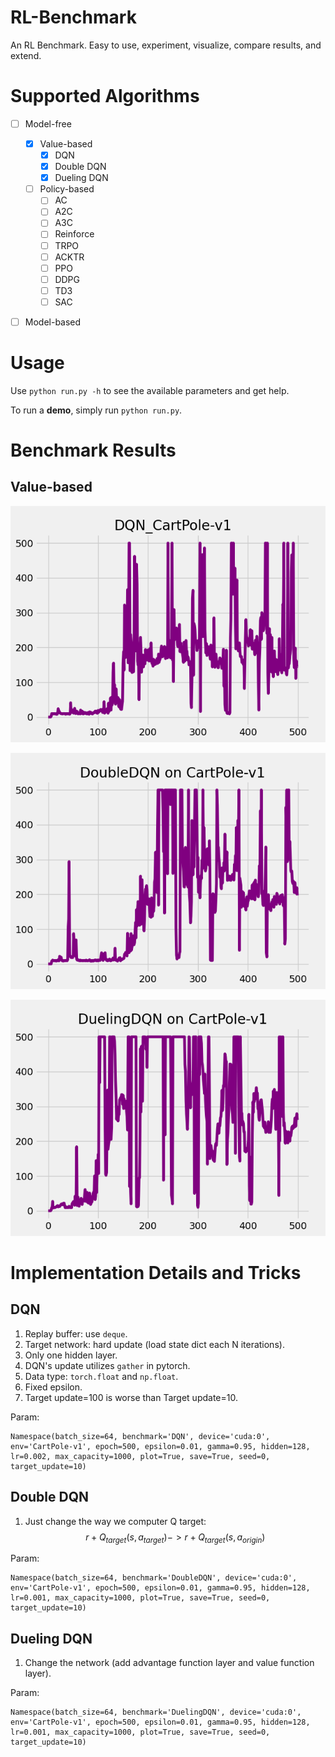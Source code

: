 # RL-Benchmark
An RL Benchmark. Easy to use, experiment, visualize, compare results, and extend.

# Supported Algorithms
- [ ] Model-free
    - [x] Value-based
        - [x] DQN
        - [x] Double DQN
        - [x] Dueling DQN
    - [ ] Policy-based
        - [ ] AC
        - [ ] A2C
        - [ ] A3C
        - [ ] Reinforce
        - [ ] TRPO
        - [ ] ACKTR
        - [ ] PPO
        - [ ] DDPG
        - [ ] TD3
        - [ ] SAC
- [ ] Model-based



# Usage
Use `python run.py -h` to see the available parameters and get help.

To run a **demo**, simply run `python run.py`.

# Benchmark Results
## Value-based
![](./result/DQN_CartPole-v1.png)

![](./result/DoubleDQN_CartPole-v1.png)

![](./result/DuelingDQN_CartPole-v1.png)

# Implementation Details and Tricks
## DQN
1. Replay buffer: use `deque`.
2. Target network: hard update (load state dict each N iterations).
3. Only one hidden layer.
4. DQN's update utilizes `gather` in pytorch.
5. Data type: `torch.float` and `np.float`.
6. Fixed epsilon.
7. Target update=100 is worse than Target update=10.

Param:
```
Namespace(batch_size=64, benchmark='DQN', device='cuda:0', env='CartPole-v1', epoch=500, epsilon=0.01, gamma=0.95, hidden=128, lr=0.002, max_capacity=1000, plot=True, save=True, seed=0, target_update=10)
```
## Double DQN
1. Just change the way we computer Q target: $$r + Q_{target}(s, a_{target}) -> r + Q_{target}(s, a_{origin})$$

Param:
```
Namespace(batch_size=64, benchmark='DoubleDQN', device='cuda:0', env='CartPole-v1', epoch=500, epsilon=0.01, gamma=0.95, hidden=128, lr=0.001, max_capacity=1000, plot=True, save=True, seed=0, target_update=10)
```

## Dueling DQN
1. Change the network (add advantage function layer and value function layer).

Param:
```
Namespace(batch_size=64, benchmark='DuelingDQN', device='cuda:0', env='CartPole-v1', epoch=500, epsilon=0.01, gamma=0.95, hidden=128, lr=0.001, max_capacity=1000, plot=True, save=True, seed=0, target_update=10)
```